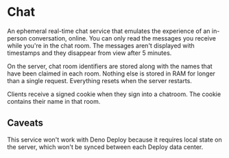 # Chat

An ephemeral real-time chat service that emulates the experience of an in-person
conversation, online. You can only read the messages you receive while you're in
the chat room. The messages aren't displayed with timestamps and they disappear
from view after 5 minutes.

On the server, chat room identifiers are stored along with the names that have
been claimed in each room. Nothing else is stored in RAM for longer than a
single request. Everything resets when the server restarts.

Clients receive a signed cookie when they sign into a chatroom. The cookie
contains their name in that room.

## Caveats

This service won't work with Deno Deploy because it requires local state on the
server, which won't be synced between each Deploy data center.